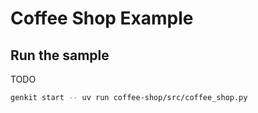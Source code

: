 # Coffee Shop Example

## Run the sample

TODO

```bash
genkit start -- uv run coffee-shop/src/coffee_shop.py
```
